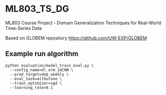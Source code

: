 # ML803_TS_DG
ML803 Course Project - Domain Generalization Techniques for Real-World Time-Series Data

Based on GLOBEM repository https://github.com/UW-EXP/GLOBEM

## Example run algorithm 

```
python evaluation/model_train_eval.py \
  --config_name=dl_erm_1dCNN \
  --pred_target=dep_weekly \
  --eval_task=allbutone \
  --train_optimizer=sgd \
  --learning_rate=0.1
```